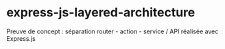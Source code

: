 # express-js-layered-architecture
Preuve de concept : séparation router - action - service / API réalisée avec Express.js
